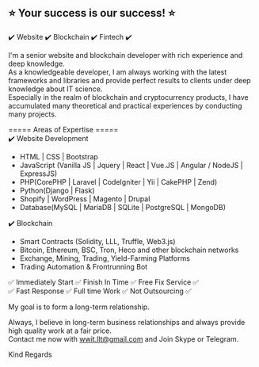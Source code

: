 <h2>⭐ Your success is our success! ⭐</h2>

✔️ Website ✔️ Blockchain ✔️ Fintech ✔️

I'm a senior website and blockchain developer with rich experience and deep knowledge.<br>
As a knowledgeable developer, I am always working with the latest frameworks and libraries and provide perfect results to clients under deep knowledge about IT science.<br>
Especially in the realm of blockchain and cryptocurrency products, I have accumulated many theoretical and practical experiences by conducting many projects.

===== Areas of Expertise =====<br>
✔️ Website Development
* HTML | CSS | Bootstrap
* JavaScript (Vanilla JS | Jquery | React | Vue.JS | Angular / NodeJS | ExpressJS)
* PHP(CorePHP | Laravel | CodeIgniter | Yii | CakePHP | Zend)
* Python(Django | Flask)
* Shopify | WordPress | Magento | Drupal
* Database(MySQL | MariaDB | SQLite | PostgreSQL | MongoDB)

✔️ Blockchain
* Smart Contracts (Solidity, LLL, Truffle, Web3.js)
* Bitcoin, Ethereum, BSC, Tron, Heco and other blockchain networks
* Exchange, Mining, Trading, Yield-Farming Platforms
* Trading Automation & Frontrunning Bot

✅ Immediately Start ✅ Finish In Time ✅ Free Fix Service ✅<br>
✅ Fast Response ✅ Full time Work ✅ Not Outsourcing ✅

My goal is to form a long-term relationship.

Always, I believe in long-term business relationships and always provide high quality work at a fair price.<br>
Contact me now with wwit.llt@gmail.com and Join Skype or Telegram.

Kind Regards
